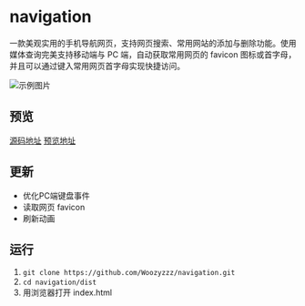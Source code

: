 # navigation

一款美观实用的手机导航网页，支持网页搜索、常用网站的添加与删除功能。使用媒体查询完美支持移动端与 PC 端，自动获取常用网页的 favicon 图标或首字母，并且可以通过键入常用网页首字母实现快捷访问。

![示例图片](https://woozyzzz.github.io/navigation/example.png)

## 预览

[源码地址](https://github.com/Woozyzzz/navigation)
[预览地址](https://woozyzzz.github.io/navigation/dist/)

## 更新

- 优化PC端键盘事件
- 读取网页 favicon
- 刷新动画

## 运行

1. `git clone https://github.com/Woozyzzz/navigation.git`
2. `cd navigation/dist`
3. 用浏览器打开 index.html